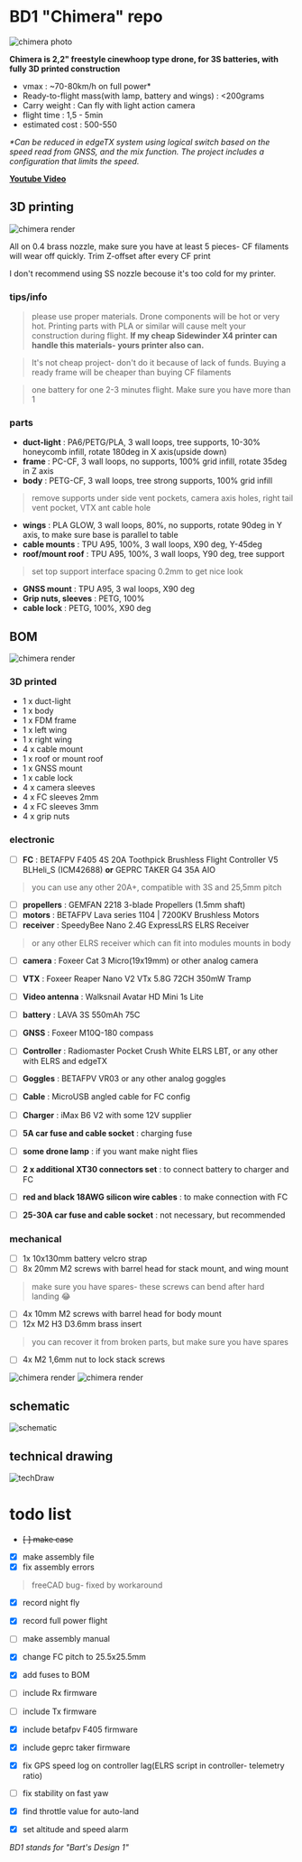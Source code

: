 # BD1 "Chimera" repo

![chimera photo](images/chimera2.png)

**Chimera is 2,2" freestyle cinewhoop type drone, for 3S batteries, with fully 3D printed construction**

- vmax
: ~70-80km/h on full power*
- Ready-to-flight mass(with lamp, battery and wings)
: <200grams
- Carry weight
: Can fly with light action camera
- flight time
: 1,5 - 5min
- estimated cost
: 500-550 

*\*Can be reduced in edgeTX system using logical switch based on the speed read from GNSS, and the mix function. The project includes a configuration that limits the speed.*

[**Youtube Video**](https://www.youtube.com/watch?v=lm06ZXMheoQ)


## 3D printing
![chimera render](images/renderLeft.png)

All on 0.4 brass nozzle, make sure you have at least 5 pieces- CF filaments will wear off quickly. Trim Z-offset after every CF print

I don't recommend using SS nozzle becouse it's too cold for my printer.

### tips/info
>please use proper materials. Drone components will be hot or very hot. Printing parts with PLA or similar will cause melt your construction during flight. **If my cheap Sidewinder X4 printer can handle this materials- yours printer also can.**

>It's not cheap project- don't do it because of lack of funds. Buying a ready frame will be cheaper than buying CF filaments

>one battery for one 2-3 minutes flight. Make sure you have more than 1

### parts
- **duct-light**
: PA6/PETG/PLA, 3 wall loops, tree supports, 10-30% honeycomb infill, rotate 180deg in X axis(upside down)
- **frame**
: PC-CF, 3 wall loops, no supports, 100% grid infill, rotate 35deg in Z axis
- **body**
: PETG-CF, 3 wall loops, tree strong supports, 100% grid infill
>remove supports under side vent pockets, camera axis holes, right tail vent pocket, VTX ant cable hole
- **wings**
: PLA GLOW, 3 wall loops, 80%, no supports, rotate 90deg in Y axis, to make sure base is parallel to table
- **cable mounts**
: TPU A95, 100%, 3 wall loops, X90 deg, Y-45deg
- **roof/mount roof**
: TPU A95, 100%, 3 wall loops, Y90 deg, tree support
>set top support interface spacing 0.2mm to get nice look
- **GNSS mount**
: TPU A95, 3 wal loops, X90 deg
- **Grip nuts, sleeves**
: PETG, 100%
- **cable lock**
: PETG, 100%, X90 deg

## BOM
![chimera render](images/renderBack.png)

### 3D printed
- 1 x duct-light
- 1 x body
- 1 x FDM frame
- 1 x left wing
- 1 x right wing
- 4 x cable mount
- 1 x roof or mount roof
- 1 x GNSS mount
- 1 x cable lock
- 4 x camera sleeves
- 4 x FC sleeves 2mm
- 4 x FC sleeves 3mm
- 4 x grip nuts

### electronic
- [ ] **FC**
: BETAFPV F405 4S 20A Toothpick Brushless Flight Controller V5 BLHeli_S (ICM42688) **or** GEPRC TAKER G4 35A AIO
>you can use any other 20A+, compatible with 3S and 25,5mm pitch
- [ ] **propellers**
: GEMFAN 2218 3-blade Propellers (1.5mm shaft)
- [ ] **motors**
: BETAFPV Lava series 1104 | 7200KV Brushless Motors
- [ ] **receiver**
: SpeedyBee Nano 2.4G ExpressLRS ELRS Receiver
>or any other ELRS receiver which can fit into modules mounts in body
- [ ] **camera**
: Foxeer Cat 3 Micro(19x19mm) or other analog camera
- [ ] **VTX**
: Foxeer Reaper Nano V2 VTx 5.8G 72CH 350mW Tramp
- [ ] **Video antenna**
: Walksnail Avatar HD Mini 1s Lite
- [ ] **battery**
: LAVA 3S 550mAh 75C
- [ ] **GNSS**
: Foxeer M10Q-180 compass
- [ ] **Controller**
: Radiomaster Pocket Crush White ELRS LBT, or any other with ELRS and edgeTX
- [ ] **Goggles**
: BETAFPV VR03 or any other analog goggles
- [ ] **Cable**
: MicroUSB angled cable for FC config
- [ ] **Charger**
: iMax B6 V2 with some 12V supplier
- [ ] **5A car fuse and cable socket**
: charging fuse
- [ ] **some drone lamp**
: if you want make night flies
- [ ] **2 x additional XT30 connectors set**
: to connect battery to charger and FC
- [ ] **red and black 18AWG silicon wire cables**
: to make connection with FC
- [ ] **25-30A car fuse and cable socket**
: not necessary, but recommended



### mechanical

- [ ] 1x 10x130mm battery velcro strap
- [ ] 8x 20mm M2 screws with barrel head for stack mount, and wing mount
>make sure you have spares- these screws can bend after hard landing :joy:
- [ ] 4x 10mm M2 screws with barrel head for body mount
- [ ] 12x M2 H3 D3.6mm brass insert
>you can recover it from broken parts, but make sure you have spares
- [ ] 4x M2 1,6mm nut to lock stack screws

![chimera render](images/renderUp.png)
![chimera render](images/renderPerspective.png)

## schematic
![schematic](images/schematic.png)

## technical drawing
![techDraw](images/techDraw.png)


# todo list
- ~~[ ] make case~~
- [x] make assembly file
- [x] fix assembly errors
>freeCAD bug- fixed by workaround
- [x] record night fly
- [x] record full power flight
- [ ] make assembly manual
- [x] change FC pitch to 25.5x25.5mm
- [x] add fuses to BOM
- [ ] include Rx firmware
- [ ] include Tx firmware
- [x] include betafpv F405 firmware
- [x] include geprc taker firmware
- [x] fix GPS speed log on controller lag(ELRS script in controller- telemetry ratio)
- [ ] fix stability on fast yaw
- [x] find throttle value for auto-land
- [x] set altitude and speed alarm


*BD1 stands for "Bart's Design 1"*
